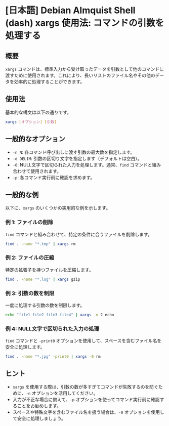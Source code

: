 # [日本語] Debian Almquist Shell (dash) xargs 使用法: コマンドの引数を処理する

## 概要
`xargs` コマンドは、標準入力から受け取ったデータを引数として他のコマンドに渡すために使用されます。これにより、長いリストのファイル名やその他のデータを効率的に処理することができます。

## 使用法
基本的な構文は以下の通りです。

```bash
xargs [オプション] [引数]
```

## 一般的なオプション
- `-n N`: 各コマンド呼び出しに渡す引数の最大数を指定します。
- `-d DELIM`: 引数の区切り文字を指定します（デフォルトは空白）。
- `-0`: NULL文字で区切られた入力を処理します。通常、`find` コマンドと組み合わせて使用されます。
- `-p`: 各コマンド実行前に確認を求めます。

## 一般的な例
以下に、`xargs` のいくつかの実用的な例を示します。

### 例 1: ファイルの削除
`find` コマンドと組み合わせて、特定の条件に合うファイルを削除します。

```bash
find . -name "*.tmp" | xargs rm
```

### 例 2: ファイルの圧縮
特定の拡張子を持つファイルを圧縮します。

```bash
find . -name "*.log" | xargs gzip
```

### 例 3: 引数の数を制限
一度に処理する引数の数を制限します。

```bash
echo "file1 file2 file3 file4" | xargs -n 2 echo
```

### 例 4: NULL文字で区切られた入力の処理
`find` コマンドと `-print0` オプションを使用して、スペースを含むファイル名を安全に処理します。

```bash
find . -name "*.jpg" -print0 | xargs -0 rm
```

## ヒント
- `xargs` を使用する際は、引数の数が多すぎてコマンドが失敗するのを防ぐために、`-n` オプションを活用してください。
- 入力が不正な場合に備えて、`-p` オプションを使ってコマンド実行前に確認することをお勧めします。
- スペースや特殊文字を含むファイル名を扱う場合は、`-0` オプションを使用して安全に処理しましょう。